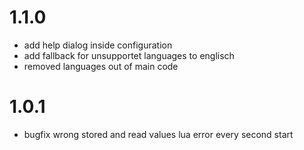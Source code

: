 # 1.1.0
- add help dialog inside configuration
- add fallback for unsupportet languages to englisch
- removed languages out of main code

# 1.0.1
- bugfix wrong stored and read values
    lua error every second start